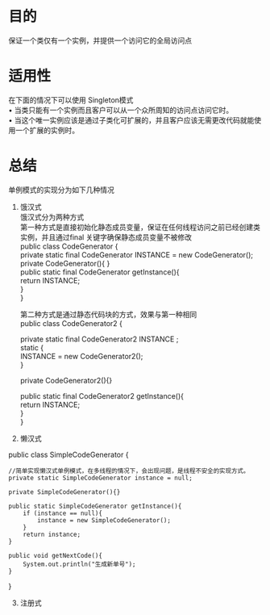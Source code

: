 
#  目的  
保证一个类仅有一个实例，并提供一个访问它的全局访问点  

#  适用性  
在下面的情况下可以使用 Singleton模式  
• 当类只能有一个实例而且客户可以从一个众所周知的访问点访问它时。  
• 当这个唯一实例应该是通过子类化可扩展的，并且客户应该无需更改代码就能使用一个扩展的实例时。  

#  总结  

单例模式的实现分为如下几种情况  
1. 饿汉式  
   饿汉式分为两种方式  
   第一种方式是直接初始化静态成员变量，保证在任何线程访问之前已经创建类实例，并且通过final 关键字确保静态成员变量不被修改    
   public class CodeGenerator {  
         private static final CodeGenerator INSTANCE = new CodeGenerator();  
         private  CodeGenerator(){ }  
         public static final CodeGenerator getInstance(){  
            return INSTANCE;  
         }  
   }   

   第二种方式是通过静态代码块的方式，效果与第一种相同  
   public class CodeGenerator2 {  

    private static final CodeGenerator2 INSTANCE ;  
    static {  
          INSTANCE = new CodeGenerator2();  
    }  

    private CodeGenerator2(){}  

    public static final CodeGenerator2 getInstance(){  
          return INSTANCE;  
    }  
  }  
    
2. 懒汉式  

public class SimpleCodeGenerator {

    //简单实现懒汉式单例模式，在多线程的情况下，会出现问题，是线程不安全的实现方式。
    private static SimpleCodeGenerator instance = null;

    private SimpleCodeGenerator(){}

    public static SimpleCodeGenerator getInstance(){
        if (instance == null){
            instance = new SimpleCodeGenerator();
        }
        return instance;
    }

    public void getNextCode(){
        System.out.println("生成新单号");
    }
}

   

3. 注册式


